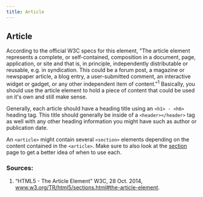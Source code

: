 ```yaml
---
title: Article
---
```

## Article

According to the official W3C specs for this element, "The article element represents a complete, or self-contained, composition in a document, page, application, or site and that is, in principle, independently distributable or reusable, e.g. in syndication. This could be a forum post, a magazine or newspaper article, a blog entry, a user-submitted comment, an interactive widget or gadget, or any other independent item of content."<sup>1</sup> Basically, you should use the article element to hold a piece of content that could be used on it's own and still make sense. 

Generally, each article should have a heading title using an ```<h1> - <h6>``` heading tag. This title should generally be inside of a ```<header></header>``` tag as well with any other heading information you might have such as author or publication date. 

An ```<article>``` might contain several ```<section>``` elements depending on the content contained in the ```<article>```. Make sure to also look at the [section](https://guide.freecodecamp.org/html/elements/section) page to get a better idea of when to use each.


### Sources:
1. “HTML5 - The Article Element” W3C, 28 Oct. 2014, www.w3.org/TR/html5/sections.html#the-article-element.